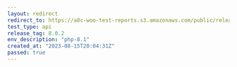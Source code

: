 ```yaml
---
layout: redirect
redirect_to: https://a8c-woo-test-reports.s3.amazonaws.com/public/release/8.0.2/php-8.1/api/index.html
test_type: api
release_tag: 8.0.2
env_description: "php-8.1"
created_at: "2023-08-15T20:04:31Z"
passed: true
---
```


